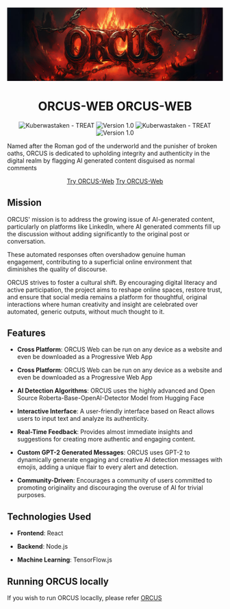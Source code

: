 ![Orcus_Banner](https://github.com/Kuberwastaken/ORCUS/blob/main/public/readme-images/Orcus-Banner-Github.png?raw=true)

<h1 align="center">
ORCUS-WEB
ORCUS-WEB
</h1>

<p align="center">
<img src="https://img.shields.io/static/v1?label=Kuberwastaken&message=ORCUS-Web&color=e53935&logo=github" alt="Kuberwastaken - TREAT">
<img src="https://img.shields.io/badge/version-1.0-e53935" alt="Version 1.0">
<img src="https://img.shields.io/static/v1?label=Kuberwastaken&message=ORCUS-Web&color=e53935&logo=github" alt="Kuberwastaken - TREAT">
<img src="https://img.shields.io/badge/version-1.0-e53935" alt="Version 1.0">
</p>

Named after the Roman god of the underworld and the punisher of broken oaths, ORCUS is dedicated to upholding integrity and authenticity in the digital realm by flagging AI generated content disguised as normal comments

<p align="center">
<a href="https://github.com/Kuberwastaken/ORCUS" target="kuberwastaken.github.io">Try ORCUS-Web</a>
<a href="https://github.com/Kuberwastaken/ORCUS" target="kuberwastaken.github.io">Try ORCUS-Web</a>
</p>

## Mission
ORCUS' mission is to address the growing issue of AI-generated content, particularly on platforms like LinkedIn, where AI generated comments fill up the discussion without adding significantly to the original post or conversation.

These automated responses often overshadow genuine human engagement, contributing to a superficial online environment that diminishes the quality of discourse.

ORCUS strives to foster a cultural shift. By encouraging digital literacy and active participation, the project aims to reshape online spaces, restore trust, and ensure that social media remains a platform for thoughtful, original interactions where human creativity and insight are celebrated over automated, generic outputs, without much thought to it.

## Features
- **Cross Platform**: ORCUS Web can be run on any device as a website and even be downloaded as a Progressive Web App

- **Cross Platform**: ORCUS Web can be run on any device as a website and even be downloaded as a Progressive Web App

- **AI Detection Algorithms**: ORCUS uses the highly advanced and Open Source Roberta-Base-OpenAI-Detector Model from Hugging Face

- **Interactive Interface**: A user-friendly interface based on React allows users to input text and analyze its authenticity.

- **Real-Time Feedback**: Provides almost immediate insights and suggestions for creating more authentic and engaging content.

- **Custom GPT-2 Generated Messages**: ORCUS uses GPT-2 to dynamically generate engaging and creative AI detection messages with emojis, adding a unique flair to every alert and detection.

- **Community-Driven**: Encourages a community of users committed to promoting originality and discouraging the overuse of AI for trivial purposes.

## Technologies Used

- **Frontend**: React

- **Backend**: Node.js

- **Machine Learning**: TensorFlow.js

## Running ORCUS locally
If you wish to run ORCUS locaclly, please refer <a href="https://github.com/Kuberwastaken/ORCUS" target="https://github.com/Kuberwastaken/ORCUS">ORCUS</a>